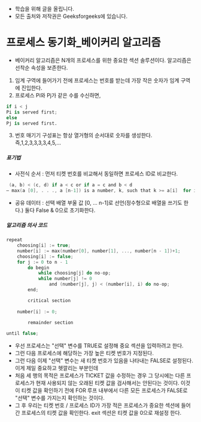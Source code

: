 - 학습을 위해 글을 올립니다.
- 모든 출처와 저작권은 Geeksforgeeks에 있습니다.

[^출처]: https://www.geeksforgeeks.org/



# 프로세스 동기화_베이커리 알고리즘

- 베이커리 알고리즘은 N개의 프로세스를 위한 중요한 섹션 솔루션이다. 알고리즘은 선착순 속성을 보존한다.

1. 임계 구역에 들어가기 전에 프로세스는 번호를 받는데 가장 작은 숫자가 임계 구역에 진입한다.
2. 프로세스 Pi와 Pj가 같은 수를 수신하면,

```python
if i < j 
Pi is served first; 
else 
Pj is served first.
```

3. 번호 매기기 구성표는 항상 열거형의 순서대로 숫자를 생성한다. 즉,1,2,3,3,3,3,4,5,...



##### 표기법

- 사전식 순서 : 먼저 티켓 번호를 비교해서 동일하면 프로세스 ID로 비교한다.

```c
 (a, b) < (c, d) if a < c or if a = c and b < d
– max(a [0], . . ., a [n-1]) is a number, k, such that k >= a[i]  for i = 0, . . ., n - 1
```

- 공유 데이터 :  선택 배열 부울 값 [0, ... n-1]로 선언(정수형으로 배열을 쓰기도 한다.) 둘다 False & 0으로 초기화한다.

##### 알고리즘 의사 코드

```c
repeat
    choosing[i] := true;
    number[i] := max(number[0], number[1], ..., number[n - 1])+1;
    choosing[i] := false;
    for j := 0 to n - 1
        do begin
            while choosing[j] do no-op;
            while number[j] != 0
                and (number[j], j) < (number[i], i) do no-op;
        end;

        critical section
    
    number[i] := 0;
    
        remainder section

until false;
```

- 우선 프로세스는 "선택" 변수를 TRUE로 설정해 중요 섹션을 입력하려고 한다.
- 그런 다음 프로세스에 해당하는 가장 높은 티켓 번호가 지정된다.
- 그런 다음 이제 "선택" 변수는 새 티켓 번호가 있음을 나타내는 FALSE로 설정된다. 이게 제일 중요하고 헷깔리는 부분인데
- 처음 세 행의 목적은 프로세스가 TICKET 값을 수정하는 경우 그 당시에는 다른 프로세스가 현재 사용되지 않는 오래된 티켓 값을 검사해서는 안된다는 것이다. 이것이 티켓 값을 확인하기 전에 FOR 루프 내부에서 다른 모든 프로세스가 FALSE로 "선택" 변수를 가지는지 확인하는 것이다.
- 그 후 우리는 티켓 번호 / 프로세스 ID가 가장 적은 프로세스가 중요한 섹션에 들어간 프로세스의 티켓 값을 확인한다. exit 섹션은 티켓 값을 0으로 재설정 한다.

